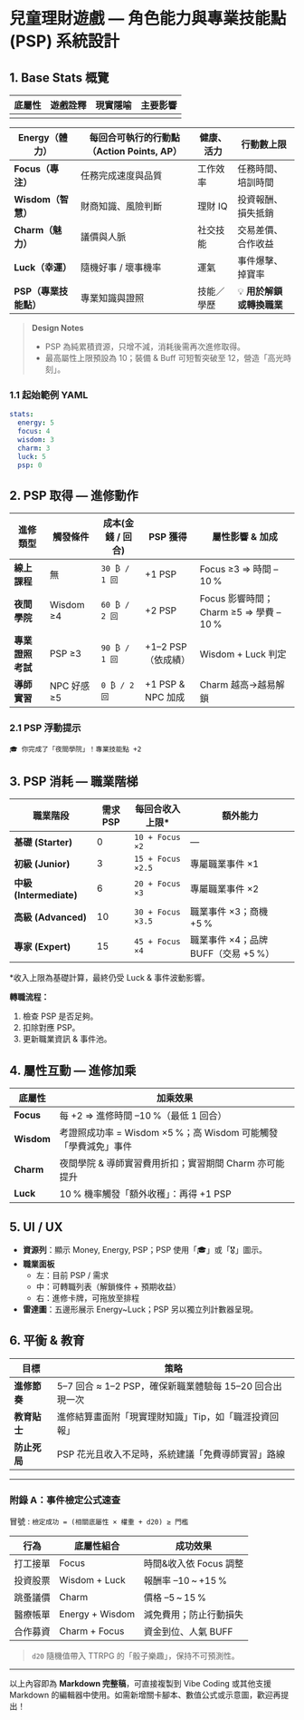 # 兒童理財遊戲 — 角色能力與專業技能點 (PSP) 系統設計

## 1. Base Stats 概覽

| 底屬性 | 遊戲詮釋 | 現實隱喻 | 主要影響 |
| --- | ---- | ---- | ---- |
|     |      |      |      |

| **Energy（體力）** | 每回合可執行的行動點（Action Points, AP） | 健康、活力 | 行動數上限            |
| -------------- | ----------------------------- | ----- | ---------------- |
| **Focus（專注）**  | 任務完成速度與品質                     | 工作效率  | 任務時間、培訓時間        |
| **Wisdom（智慧）** | 財商知識、風險判斷                     | 理財 IQ | 投資報酬、損失抵銷        |
| **Charm（魅力）**  | 議價與人脈                         | 社交技能  | 交易差價、合作收益        |
| **Luck（幸運）**   | 隨機好事 / 壞事機率                   | 運氣    | 事件爆擊、掉寶率         |
| **PSP（專業技能點）** | 專業知識與證照                       | 技能／學歷 | 💡 **用於解鎖或轉換職業** |

> **Design Notes**
>
> - PSP 為純累積資源，只增不減，消耗後需再次進修取得。
> - 最高屬性上限預設為 10；裝備 & Buff 可短暫突破至 12，營造「高光時刻」。

### 1.1 起始範例 YAML

```yaml
stats:
  energy: 5
  focus: 4
  wisdom: 3
  charm: 3
  luck: 5
  psp: 0
```

## 2. PSP 取得 — 進修動作

| 進修類型       | 觸發條件      | 成本(金錢 / 回合)  | PSP 獲得          | 屬性影響 & 加成                      |
| ---------- | --------- | ------------ | --------------- | ------------------------------ |
| **線上課程**   | 無         | `30 ₿ / 1 回` | +1 PSP          | Focus ≥3 ⇒ 時間 –10 %            |
| **夜間學院**   | Wisdom ≥4 | `60 ₿ / 2 回` | +2 PSP          | Focus 影響時間；Charm ≥5 ⇒ 學費 –10 % |
| **專業證照考試** | PSP ≥3    | `90 ₿ / 1 回` | +1–2 PSP（依成績）   | Wisdom + Luck 判定               |
| **導師實習**   | NPC 好感 ≥5 | `0 ₿ / 2 回`  | +1 PSP & NPC 加成 | Charm 越高→越易解鎖                  |

### 2.1 PSP 浮動提示

```
🎓 你完成了「夜間學院」！專業技能點 +2
```

## 3. PSP 消耗 — 職業階梯

| 職業階段                  | 需求 PSP | 每回合收入上限\*         | 額外能力                     |
| --------------------- | ------ | ----------------- | ------------------------ |
| **基礎 (Starter)**      | 0      | `10 + Focus ×2`   | —                        |
| **初級 (Junior)**       | 3      | `15 + Focus ×2.5` | 專屬職業事件 ×1                |
| **中級 (Intermediate)** | 6      | `20 + Focus ×3`   | 專屬職業事件 ×2                |
| **高級 (Advanced)**     | 10     | `30 + Focus ×3.5` | 職業事件 ×3；商機 +5 %          |
| **專家 (Expert)**       | 15     | `45 + Focus ×4`   | 職業事件 ×4；品牌 BUFF（交易 +5 %） |

\*收入上限為基礎計算，最終仍受 Luck & 事件波動影響。

**轉職流程：**

1. 檢查 PSP 是否足夠。
2. 扣除對應 PSP。
3. 更新職業資訊 & 事件池。

## 4. 屬性互動 — 進修加乘

| 底屬性        | 加乘效果                                       |
| ---------- | ------------------------------------------ |
| **Focus**  | 每 +2 ⇒ 進修時間 –10 %（最低 1 回合）                 |
| **Wisdom** | 考證照成功率 = Wisdom ×5 %；高 Wisdom 可能觸發「學費減免」事件 |
| **Charm**  | 夜間學院 & 導師實習費用折扣；實習期間 Charm 亦可能提升           |
| **Luck**   | 10 % 機率觸發「額外收穫」：再得 +1 PSP                  |

## 5. UI / UX

- **資源列**：顯示 Money, Energy, PSP；PSP 使用「🎓」或「🎖️」圖示。
- **職業面板**
  - 左：目前 PSP / 需求
  - 中：可轉職列表（解鎖條件 + 預期收益）
  - 右：進修卡牌，可拖放至排程
- **雷達圖**：五邊形展示 Energy\~Luck；PSP 另以獨立列計數器呈現。

## 6. 平衡 & 教育

| 目標       | 策略                                     |
| -------- | -------------------------------------- |
| **進修節奏** | 5–7 回合 ≈ 1–2 PSP，確保新職業體驗每 15–20 回合出現一次 |
| **教育貼士** | 進修結算畫面附「現實理財知識」Tip，如「職涯投資回報」           |
| **防止死局** | PSP 花光且收入不足時，系統建議「免費導師實習」路線            |

---

### 附錄 A：事件檢定公式速查

冒號 : `檢定成功 = (相關底屬性 × 權重 + d20) ≥ 門檻`

| 行為   | 底屬性組合           | 成功效果             |
| ---- | --------------- | ---------------- |
| 打工接單 | Focus           | 時間&收入依 Focus 調整  |
| 投資股票 | Wisdom + Luck   | 報酬率 –10 \~ +15 % |
| 跳蚤議價 | Charm           | 價格 –5 \~ 15 %    |
| 醫療帳單 | Energy + Wisdom | 減免費用；防止行動損失      |
| 合作募資 | Charm + Focus   | 資金到位、人氣 BUFF     |

> `d20` 隨機值帶入 TTRPG 的「骰子樂趣」，保持不可預測性。

---

以上內容即為 **Markdown 完整稿**，可直接複製到 Vibe Coding 或其他支援 Markdown 的編輯器中使用。如需新增關卡腳本、數值公式或示意圖，歡迎再提出！

